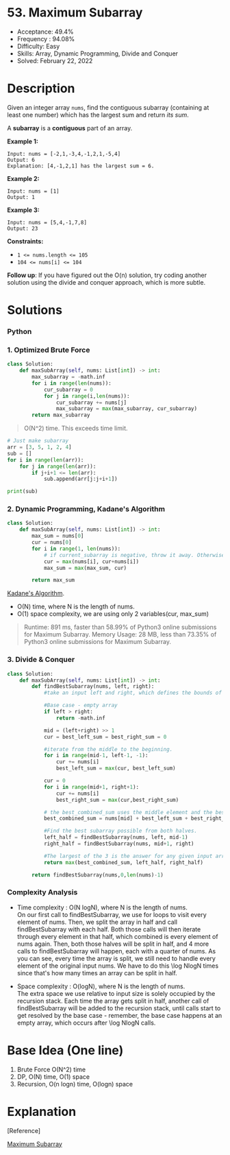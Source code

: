 # 53. Maximum Subarray

- Acceptance: 49.4%
- Frequency : 94.08%
- Difficulty: Easy
- Skills: Array, Dynamic Programming, Divide and Conquer
- Solved: February 22, 2022

# Description

Given an integer array `nums`, find the contiguous subarray (containing at least one number) which has the largest sum and return *its sum*.

A **subarray** is a **contiguous** part of an array.

**Example 1:**

```
Input: nums = [-2,1,-3,4,-1,2,1,-5,4]
Output: 6
Explanation: [4,-1,2,1] has the largest sum = 6.

```

**Example 2:**

```
Input: nums = [1]
Output: 1

```

**Example 3:**

```
Input: nums = [5,4,-1,7,8]
Output: 23

```

**Constraints:**

- `1 <= nums.length <= 105`
- `104 <= nums[i] <= 104`

**Follow up**: If you have figured out the O(n) solution, try coding another solution using the divide and conquer approach, which is more subtle.

# Solutions

### Python

### 1. Optimized Brute Force

```python
class Solution:
    def maxSubArray(self, nums: List[int]) -> int:
        max_subarray = -math.inf
        for i in range(len(nums)):
            cur_subarray = 0
            for j in range(i,len(nums)):
                cur_subarray += nums[j]
                max_subarray = max(max_subarray, cur_subarray)
        return max_subarray
```

> O(N^2) time. This exceeds time limit.

```python
# Just make subarray
arr = [3, 5, 1, 2, 4]
sub = []
for i in range(len(arr)):
    for j in range(len(arr)):
        if j+i+1 <= len(arr):
            sub.append(arr[j:j+i+1])

print(sub)
```

### 2. Dynamic Programming, Kadane's Algorithm

```python
class Solution:
    def maxSubArray(self, nums: List[int]) -> int:
        max_sum = nums[0]
        cur = nums[0]
        for i in range(1, len(nums)):
            # if current_subarray is negative, throw it away. Otherwise, keep adding to it.
            cur = max(nums[i], cur+nums[i])
            max_sum = max(max_sum, cur)

        return max_sum
```

[Kadane's Algorithm](https://www.interviewbit.com/blog/maximum-subarray-sum/#:~:text=Kadane's%20Algorithm%20is%20an%20iterative,ending%20at%20the%20previous%20position.&text=Define%20two%2Dvariable%20currSum%20which,stores%20maximum%20sum%20so%20far).

- O(N) time, where N is the length of nums.
- O(1) space complexity, we are using only 2 variables(cur, max_sum)

> Runtime: 891 ms, faster than 58.99% of Python3 online submissions for Maximum Subarray.
> Memory Usage: 28 MB, less than 73.35% of Python3 online submissions for Maximum Subarray.

### 3. Divide & Conquer

```python
class Solution:
    def maxSubArray(self, nums: List[int]) -> int:
        def findBestSubarray(nums, left, right):
            #take an input left and right, which defines the bounds of the array.

            #Base case - empty array
            if left > right:
                return -math.inf

            mid = (left+right) >> 1
            cur = best_left_sum = best_right_sum = 0

            #iterate from the middle to the beginning.
            for i in range(mid-1, left-1, -1):
                cur += nums[i]
                best_left_sum = max(cur, best_left_sum)

            cur = 0
            for i in range(mid+1, right+1):
                cur += nums[i]
                best_right_sum = max(cur,best_right_sum)

            # the best_combined_sum uses the middle element and the best possible sum from each half.
            best_combined_sum = nums[mid] + best_left_sum + best_right_sum

            #Find the best subarray possible from both halves.
            left_half = findBestSubarray(nums, left, mid-1)
            right_half = findBestSubarray(nums, mid+1, right)

            #The largest of the 3 is the answer for any given input array.
            return max(best_combined_sum, left_half, right_half)

        return findBestSubarray(nums,0,len(nums)-1)
```

### Complexity Analysis

- Time complexity : O(N logN), where N is the length of nums.
  <br>On our first call to findBestSubarray, we use for loops to visit every element of nums. Then, we split the array in half and call findBestSubarray with each half. Both those calls will then iterate through every element in that half, which combined is every element of nums again. Then, both those halves will be split in half, and 4 more calls to findBestSubarray will happen, each with a quarter of nums. As you can see, every time the array is split, we still need to handle every element of the original input nums. We have to do this \log NlogN times since that's how many times an array can be split in half.

- Space complexity : O(logN), where N is the length of nums.<br>The extra space we use relative to input size is solely occupied by the recursion stack. Each time the array gets split in half, another call of findBestSubarray will be added to the recursion stack, until calls start to get resolved by the base case - remember, the base case happens at an empty array, which occurs after \log NlogN calls.

# Base Idea (One line)

1. Brute Force O(N^2) time
2. DP, O(N) time, O(1) space
3. Recursion, O(n logn) time, O(logn) space

# Explanation

[Reference]

[Maximum Subarray](https://leetcode.com/problems/maximum-subarray/solution/)
